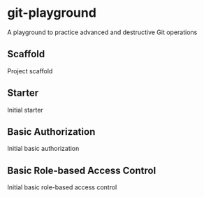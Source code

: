 # git-playground

A playground to practice advanced and destructive Git operations

## Scaffold

Project scaffold

## Starter

Initial starter

## Basic Authorization

Initial basic authorization

## Basic Role-based Access Control

Initial basic role-based access control
